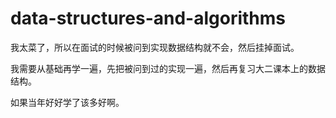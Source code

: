# data-structures-and-algorithms

我太菜了，所以在面试的时候被问到实现数据结构就不会，然后挂掉面试。

我需要从基础再学一遍，先把被问到过的实现一遍，然后再复习大二课本上的数据结构。

如果当年好好学了该多好啊。